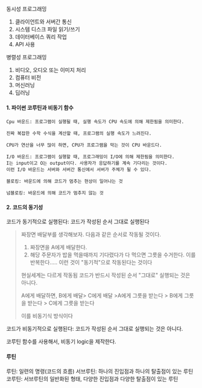 


동시성 프로그래밍

1. 클라이언트와 서버간 통신
2. 시스템 디스크 파일 읽기/쓰기
3. 데이터베이스 쿼리 작업
4. API 사용

병렬성 프로그래밍
1. 비디오, 오디오 또는 이미지 처리
2. 컴퓨터 비전
3. 머신러닝
4. 딥러닝



#### 1. 파이썬 코루틴과 비동기 함수

	Cpu 바운드: 프로그램이 실행될 때, 실행 속도가 CPU 속도에 의해 제한됨을 의미한다.
	
	진짜 복잡한 수학 수식을 계산할 때, 프로그램의 실행 속도가 느려진다. 
	
	CPU가 연산을 너무 많이 하면, CPU가 프로그램을 막는 것이 CPU 바운드다. 

	I/O 바운드: 프로그램이 실행할 때, 프로그래밍이 I/O에 의해 제한됨을 의미한다. 
	I는 input이고 O는 output이다. 사용자가 응답하기를 계속 기다리는 것이다. 
	이런 I/O 바운드는 서버와 서버간 통신에서 서버가 주체가 될 수 있다. 
	
	블로킹: 바운드에 의해 코드가 멈추는 현상이 일어나는 것
	
	넘블로킹: 바운드에 의해 코드가 멈추지 않는 것



#### 2. 코드의 동기성

코드가 동기적으로 실행된다: 코드가 작성된 순서 그대로 실행된다

>짜장면 배달부를 생각해보자. 다음과 같은 순서로 작동될 것이다.
>
>1. 짜장면을 A에게 배달한다. 
>2. 해당 주문자가 밥을 먹을때까지 기다렸다가 다 먹으면 그릇을 수거한다.
>이를 반복한다.....
>이런 것이 "동기적"으로 작동된다는 것이다
>
>현실세계는 다르게 작동됨
>코드가 반드시 작성된 순서 "그대로" 실행되는 것은 아니다.
>
>A에게 배달하면, B에게 배달> C에게 배달 >A에게 그릇을 받는다 > B에게 그릇을 받는다 > C에게 그릇을 받는다
>
>이를 비동기식 방식이다
>
 


코드가 비동기적으로 실행된다: 코드가 작성된 순서 그대로 실행되는 것은 아니다. 

코루틴 함수를 사용해서, 비동기 logic을 제작한다.




#### 루틴

루틴: 일련의 명령(코드의 흐름)
서브루틴: 하나의 진입점과 하나의 탈출점이 있는 루틴
코루틴: 서브루틴의 일반화된 형태, 다양한 진입점과 다양한 탈출점이 있는 루틴


